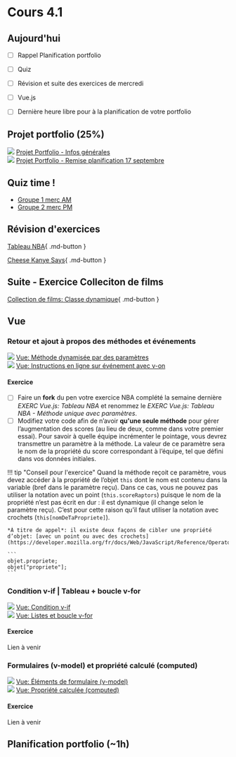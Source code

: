 # Cours 4.1

## Aujourd'hui

- [ ] Rappel Planification portfolio
- [ ] Quiz
- [ ] Révision et suite des exercices de mercredi
- [ ] Vue.js
- [ ] Dernière heure libre pour à la planification de votre portfolio


## Projet portfolio (25%)

<div class="class-content-link">
  <img src="./projets/assets/icon-portfolio.png">
  <a href="./projets/portfolio.html">Projet Portfolio - Infos générales</a>
</div>

<div class="class-content-link">
  <img src="./projets/assets/icon-portfolio.png">
  <a href="./projets/portfolio-remise1.html">Projet Portfolio - Remise planification 17 septembre</a>
</div>

## Quiz time !

- [Groupe 1 merc AM](https://app.wooclap.com/YOZIXE)
- [Groupe 2 merc PM](https://app.wooclap.com/EZTJGO)


## Révision d'exercices

[Tableau NBA](https://tim-montmorency.com/timdoc/582-518MO/exercices/vue-tableau-nba/){ .md-button }

[Cheese Kanye Says](https://tim-montmorency.com/timdoc/582-518MO/exercices/vue-cheese-kanye-says/){ .md-button }

## Suite - Exercice Colleciton de films

[Collection de films: Classe dynamique](https://tim-montmorency.com/timdoc/582-518MO/exercices/vue-collection-films-1/){ .md-button }

## Vue

### Retour et ajout à propos des méthodes et événements

<div class="class-content-link">
  <img src="./vue/assets/logo-vue.svg">
  <a href="./vue/methodes-evenements.html#methode-dynamisee-avec-des-parametres">Vue: Méthode dynamisée par des paramètres</a>
</div>

<div class="class-content-link">
  <img src="./vue/assets/logo-vue.svg">
  <a href="./vue/methodes-evenements.html#instruction-en-ligne-inline-avec-v-on">Vue: Instructions en ligne sur événement avec v-on</a>
</div>


#### Exercice

- [ ] Faire un **fork** du pen votre exercice NBA complété la semaine dernière *EXERC Vue.js: Tableau NBA* et renommez le *EXERC Vue.js: Tableau NBA - Méthode unique avec paramètres*.
- [ ] Modifiez votre code afin de n’avoir **qu'une seule méthode** pour gérer l’augmentation des scores (au lieu de deux, comme dans votre premier essai).
    Pour savoir à quelle équipe incrémenter le pointage, vous devrez transmettre un paramètre à la méthode.
    La valeur de ce paramètre sera le nom de la propriété du score correspondant à l’équipe, tel que défini dans vos données initiales.

!!! tip "Conseil pour l'exercice"
    Quand la méthode reçoit ce paramètre, vous devez accéder à la propriété de l’objet `this` dont le nom est contenu dans la variable (bref dans le paramètre reçu).
    Dans ce cas, vous ne pouvez pas utiliser la notation avec un point (`this.scoreRaptors`) puisque le nom de la propriété n’est pas écrit en dur : il est dynamique (il change selon le paramètre reçu).
    C’est pour cette raison qu’il faut utiliser la notation avec crochets (`this[nomDeTaPropriete]`).

    *À titre de appel*: il existe deux façons de cibler une propriété d’objet: [avec un point ou avec des crochets](https://developer.mozilla.org/fr/docs/Web/JavaScript/Reference/Operators/Property_accessors): 

    ```
    objet.propriete;
    objet["propriete"];
    ```



### Condition v-if | Tableau + boucle v-for

<div class="class-content-link">
  <img src="./vue/assets/logo-vue.svg">
  <a href="./vue/condition.html">Vue: Condition v-if</a>
</div>

<div class="class-content-link">
  <img src="./vue/assets/logo-vue.svg">
  <a href="./vue/boucle.html">Vue: Listes et boucle v-for</a>
</div>



#### Exercice

Lien à venir

<!-- 
[Côte ouest VS côte est](https://tim-montmorency.com/timdoc/582-518MO/exercices/vue-ouest-vs-est/){ .md-button } 
-->


### Formulaires (v-model) et propriété calculé (computed)

<div class="class-content-link">
  <img src="./vue/assets/logo-vue.svg">
  <a href="./vue/elements-de-formulaire.html">Vue: Éléments de formulaire (v-model)</a>
</div>

<div class="class-content-link">
  <img src="./vue/assets/logo-vue.svg">
  <a href="./vue/propriete-calculee.html">Vue: Propriété calculée (computed)</a>
</div>

#### Exercice

Lien à venir
<!--[Luchador](https://tim-montmorency.com/timdoc/582-518MO/exercices/vue-luchador/){ .md-button } -->


## Planification portfolio (~1h)
